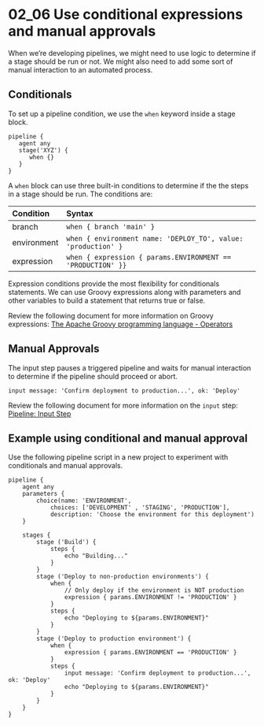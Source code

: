 # 02_06 Use conditional expressions and manual approvals
When we’re developing pipelines, we might need to use logic to determine if a stage should be run or not.  We might also need to add some sort of manual interaction to an automated process.  

## Conditionals
To set up a pipeline condition, we use the `when` keyword inside a stage block.  
```
pipeline {
   agent any
   stage('XYZ') {
      when {}
   }
}
```

A `when` block can use three built-in conditions to determine if the the steps in a stage should be run.  The conditions are:

|Condition|Syntax|
|:--|:--|
|branch|`when { branch 'main' }`|
|environment|`when { environment name: 'DEPLOY_TO', value: 'production' }`|
|expression|`when { expression { params.ENVIRONMENT == 'PRODUCTION' }}`|

Expression conditions provide the most flexibility for conditionals statements.  We can use Groovy expressions along with parameters and other variables to build a statement that returns true or false.

Review the following document for more information on Groovy expressions:
[The Apache Groovy programming language - Operators](https://groovy-lang.org/operators.html)

## Manual Approvals
The input step pauses a triggered pipeline and waits for manual interaction to determine if the pipeline should proceed or abort.
```
input message: 'Confirm deployment to production...', ok: 'Deploy'
```
Review the following document for more information on the `input` step:
[Pipeline: Input Step](https://www.jenkins.io/doc/pipeline/steps/pipeline-input-step/)

## Example using conditional and manual approval
Use the following pipeline script in a new project to experiment with conditionals and manual approvals.

```
pipeline {
    agent any
    parameters {
        choice(name: 'ENVIRONMENT',
            choices: ['DEVELOPMENT' , 'STAGING', 'PRODUCTION'],
            description: 'Choose the environment for this deployment')
    }

    stages {
        stage ('Build') {
            steps {
                echo "Building..."
            }
        }
        stage ('Deploy to non-production environments') {
            when {
                // Only deploy if the environment is NOT production
                expression { params.ENVIRONMENT != 'PRODUCTION' }
            }
            steps {
                echo "Deploying to ${params.ENVIRONMENT}"
            }
        }
        stage ('Deploy to production environment') {
            when {
                expression { params.ENVIRONMENT == 'PRODUCTION' }
            }
            steps {
                input message: 'Confirm deployment to production...', ok: 'Deploy'
                echo "Deploying to ${params.ENVIRONMENT}"
            }
        }
    }
}
```
